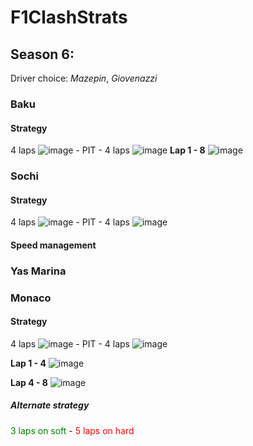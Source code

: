 # F1ClashStrats
## Season 6:
Driver choice: *Mazepin*, *Giovenazzi*
### Baku
#### Strategy
4 laps ![image](https://user-images.githubusercontent.com/12453002/118038586-4eb82500-b33d-11eb-881a-34d252b4832a.png) - PIT - 4 laps ![image](https://user-images.githubusercontent.com/12453002/118038586-4eb82500-b33d-11eb-881a-34d252b4832a.png)
**Lap 1 - 8**
![image](https://user-images.githubusercontent.com/12453002/118038928-bec6ab00-b33d-11eb-8c4d-9ae3bae93471.png)
### Sochi
#### Strategy
4 laps ![image](https://user-images.githubusercontent.com/12453002/118038586-4eb82500-b33d-11eb-881a-34d252b4832a.png) - PIT - 4 laps ![image](https://user-images.githubusercontent.com/12453002/118038586-4eb82500-b33d-11eb-881a-34d252b4832a.png)
#### Speed management
### Yas Marina
### Monaco
#### Strategy
4 laps ![image](https://user-images.githubusercontent.com/12453002/118046096-d3f40780-b346-11eb-85c0-8d926effe7fa.png) - PIT - 4 laps ![image](https://user-images.githubusercontent.com/12453002/118038586-4eb82500-b33d-11eb-881a-34d252b4832a.png)

**Lap 1 - 4**
![image](https://user-images.githubusercontent.com/12453002/118045578-18cb6e80-b346-11eb-8704-8d6c66ae1428.png)

**Lap 4 - 8**
![image](https://user-images.githubusercontent.com/12453002/118045685-3d274b00-b346-11eb-9432-cfb3f6f2aacb.png)

##### Alternate strategy
<span style="color: green">3 laps on soft</span> - <span style="color: red">5 laps on hard</span>
